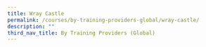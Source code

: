 ```yaml
---
title: Wray Castle
permalink: /courses/by-training-providers-global/wray-castle/
description: ""
third_nav_title: By Training Providers (Global)
---
```

